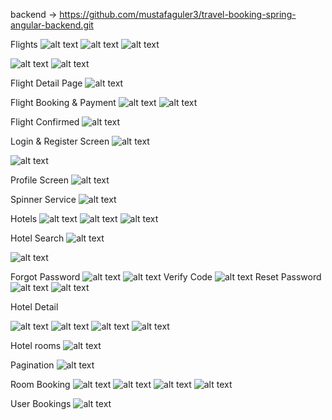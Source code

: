 backend -> https://github.com/mustafaguler3/travel-booking-spring-angular-backend.git

Flights
![alt text](image-33.png)
![alt text](image-34.png)
![alt text](image-35.png)

![alt text](image-36.png)
![alt text](image-37.png)

Flight Detail Page
![alt text](image-39.png)

Flight Booking & Payment
![alt text](image-40.png)
![alt text](image-42.png)

Flight Confirmed
![alt text](image-44.png)

Login & Register Screen
![alt text](image-3.png)

![alt text](image-4.png)


Profile Screen
![alt text](image-5.png)

Spinner Service
![alt text](image-2.png)

Hotels 
![alt text](image-45.png)
![alt text](image-50.png)
![alt text](image-51.png)

Hotel Search
![alt text](image-15.png)

![alt text](image-16.png)

Forgot Password
![alt text](image-18.png)
![alt text](image-19.png)
Verify Code
![alt text](image-21.png)
Reset Password
![alt text](image-22.png)
![alt text](image-23.png)


Hotel Detail

![alt text](image-11.png)
![alt text](image-9.png)
![alt text](image-12.png)
![alt text](image-24.png)

Hotel rooms
![alt text](image-14.png) 

Pagination
![alt text](image-13.png)

Room Booking
![alt text](image-25.png)
![alt text](image-26.png)
![alt text](image-27.png)
![alt text](image-29.png)

User Bookings
![alt text](image-30.png)